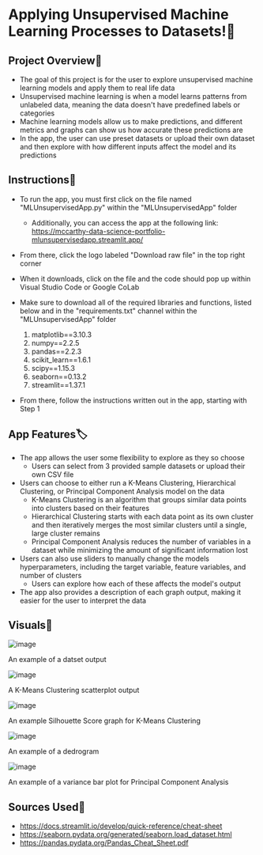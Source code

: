 # Applying Unsupervised Machine Learning Processes to Datasets!🎰
## Project Overview👀
* The goal of this project is for the user to explore unsupervised machine learning models and apply them to real life data
* Unsupervised machine learning is when a model learns patterns from unlabeled data, meaning the data doesn't have predefined labels or categories
* Machine learning models allow us to make predictions, and different metrics and graphs can show us how accurate these predictions are
* In the app, the user can use preset datasets or upload their own dataset and then explore with how different inputs affect the model and its predictions

## Instructions🧭
* To run the app, you must first click on the file named "MLUnsupervisedApp.py" within the "MLUnsupervisedApp" folder
  - Additionally, you can access the app at the following link: https://mccarthy-data-science-portfolio-mlunsupervisedapp.streamlit.app/
* From there, click the logo labeled "Download raw file" in the top right corner
* When it downloads, click on the file and the code should pop up within Visual Studio Code or Google CoLab
* Make sure to download all of the required libraries and functions, listed below and in the "requirements.txt" channel within the "MLUnsupervisedApp" folder
  1. matplotlib==3.10.3
  2. numpy==2.2.5
  3. pandas==2.2.3
  4. scikit_learn==1.6.1
  5. scipy==1.15.3
  6. seaborn==0.13.2
  7. streamlit==1.37.1

* From there, follow the instructions written out in the app, starting with Step 1

## App Features🏷️
* The app allows the user some flexibility to explore as they so choose
  - Users can select from 3 provided sample datasets or upload their own CSV file
* Users can choose to either run a K-Means Clustering, Hierarchical Clustering, or Principal Component Analysis model on the data
  - K-Means Clustering is an algorithm that groups similar data points into clusters based on their features
  - Hierarchical Clustering starts with each data point as its own cluster and then iteratively merges the most similar clusters until a single, large cluster remains
  - Principal Component Analysis reduces the number of variables in a dataset while minimizing the amount of significant information lost
* Users can also use sliders to manually change the models hyperparameters, including the target variable, feature variables, and number of clusters
  - Users can explore how each of these affects the model's output
* The app also provides a description of each graph output, making it easier for the user to interpret the data
 
## Visuals📸
![image](https://github.com/user-attachments/assets/29693496-162b-44d2-bded-2e45ebde04d4)

An example of a datset output

![image](https://github.com/user-attachments/assets/dbaa9b1f-894c-4658-b470-580e33362bd2)

A K-Means Clustering scatterplot output

![image](https://github.com/user-attachments/assets/5349a583-fc9b-4b60-b3de-c6443c515871)

An example Silhouette Score graph for K-Means Clustering

![image](https://github.com/user-attachments/assets/9e9abf0a-2fc1-42db-9d75-d8e028308581)

An example of a dedrogram

![image](https://github.com/user-attachments/assets/42e74a59-e451-44fb-b5aa-2d5bf66d8719)

An example of a variance bar plot for Principal Component Analysis


## Sources Used🔗
  - https://docs.streamlit.io/develop/quick-reference/cheat-sheet
  - https://seaborn.pydata.org/generated/seaborn.load_dataset.html
  - https://pandas.pydata.org/Pandas_Cheat_Sheet.pdf 
  


